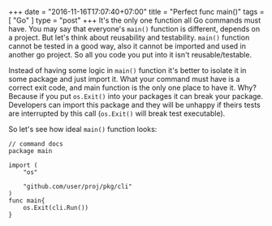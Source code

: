 +++
date = "2016-11-16T17:07:40+07:00"
title = "Perfect func main()"
tags = [ "Go" ]
type = "post"
+++
It's the only one function all Go commands must have. You may say that everyone's `main()` function is different, depends on a project. But let's think about reusability and testability. `main()` function cannot be tested in a good way, also it cannot be imported and used in another go project. So all you code you put into it isn't reusable/testable.

Instead of having some logic in `main()` function it's better to isolate it in some package and just import it. What your command must have is a correct exit code, and main function is the only one place to have it. Why? Because if you put `os.Exit()` into your packages it can break your package. Developers can import this package and they will be unhappy if theirs tests are interrupted by this call (`os.Exit()` will break test executable).

So let's see how ideal `main()` function looks:
```
// command docs
package main

import (
    "os"

    "github.com/user/proj/pkg/cli"
)
func main{
    os.Exit(cli.Run())
}
```
